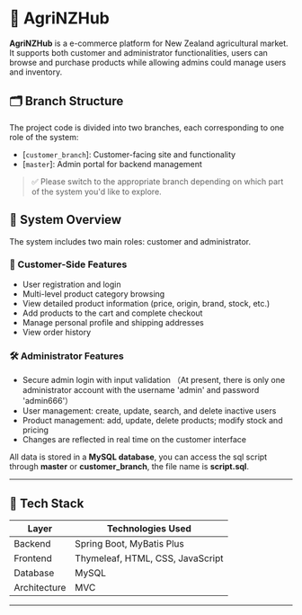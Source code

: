 # 🌱 AgriNZHub

**AgriNZHub** is a e-commerce platform for New Zealand agricultural market. It supports both customer and administrator functionalities, users can browse and purchase products while allowing admins could manage users and inventory.


## 🗂 Branch Structure

The project code is divided into two branches, each corresponding to one role of the system:

- [`customer_branch`]: Customer-facing site and functionality
- [`master`]: Admin portal for backend management

> ✅ Please switch to the appropriate branch depending on which part of the system you'd like to explore.


## 📌 System Overview

The system includes two main roles: customer and administrator.

### 👤 Customer-Side Features
- User registration and login
- Multi-level product category browsing
- View detailed product information (price, origin, brand, stock, etc.)
- Add products to the cart and complete checkout
- Manage personal profile and shipping addresses
- View order history

### 🛠 Administrator Features
- Secure admin login with input validation （At present, there is only one administrator account with the username 'admin' and password 'admin666'）
- User management: create, update, search, and delete inactive users
- Product management: add, update, delete products; modify stock and pricing
- Changes are reflected in real time on the customer interface

All data is stored in a **MySQL database**, you can access the sql script through **master** or **customer_branch**, the file name is **script.sql**.

---

## 🧰 Tech Stack

| Layer         | Technologies Used                              |
|---------------|-------------------------------------------------|
| Backend       | Spring Boot, MyBatis Plus                       |
| Frontend      | Thymeleaf, HTML, CSS, JavaScript                |
| Database      | MySQL                                           |
| Architecture  | MVC                                             |

---

